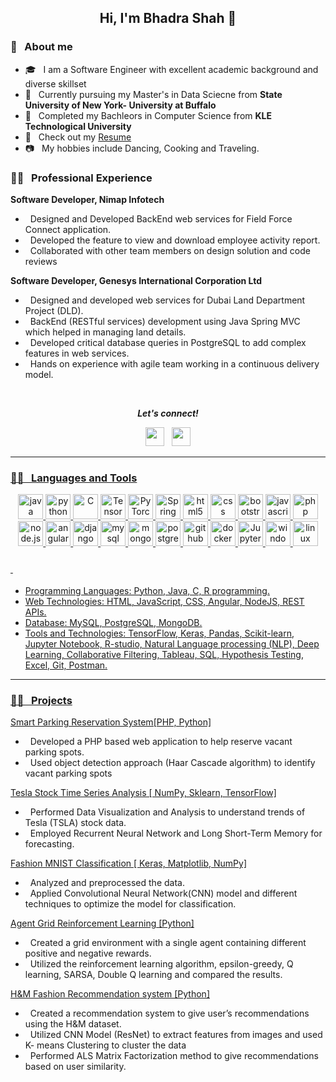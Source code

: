 <h2 align="center">Hi, I'm Bhadra Shah 👋</h2>

### 📖 &nbsp; About me
* 🎓 &nbsp; I am a Software Engineer with excellent academic background and diverse skillset
* 🏢  &nbsp; Currently pursuing my Master's in Data Sciecne from  **State University of New York- University at Buffalo**
* 🏢  &nbsp; Completed my Bachleors in Computer Science from **KLE Technological University**
* 📄 &nbsp; Check out my [Resume](./Bhadra_Shah_Resume.pdf)
* 📷 &nbsp; My hobbies include Dancing, Cooking and Traveling.

### 👨‍💻 &nbsp; Professional Experience

**Software Developer, Nimap Infotech** 
*  &nbsp; Designed and Developed BackEnd web services for Field Force Connect application.
*  &nbsp; Developed the feature to view and download employee activity report.
*  &nbsp; Collaborated with other team members on design solution and code reviews

**Software Developer, Genesys International Corporation Ltd**
*  &nbsp; Designed and developed web services for Dubai Land Department Project (DLD).
*  &nbsp; BackEnd (RESTful services) development using Java Spring MVC which helped in managing land details.
*  &nbsp; Developed critical database queries in PostgreSQL to add complex features in web services.
*  &nbsp; Hands on experience with agile team working in a continuous delivery model.

<br />

<p align="center">
<b><i>Let's connect! </i></b>  

<p align='center'>
<a href="https://www.linkedin.com/in/bhadra-shah/"><img height="30" src="https://img.shields.io/badge/linkedin-blue.svg?&style=for-the-badge&logo=linkedin&logoColor=white""></a>&nbsp;&nbsp;
<a href="mailto:bhadrash@buffalo.edu"><img height="30" src="https://img.shields.io/badge/gmail-c14438?&style=for-the-badge&logo=gmail&logoColor=white">
  

</p>
</p>

---
### 👨‍💻 &nbsp; Languages and Tools

<p align="center">
  <img src="https://www.vectorlogo.zone/logos/java/java-icon.svg" alt="java" width="40" height="40" title="Java" />
  <img src="https://www.vectorlogo.zone/logos/python/python-icon.svg" alt="python" width="40" height="40" title="Python" />
  <img src="https://cdn.iconscout.com/icon/free/png-512/c-programming-569564.png" alt="C" width="40" height="40" title="C"/>
  
 
  <img src="https://www.vectorlogo.zone/logos/tensorflow/tensorflow-icon.svg" alt="TensorFlow" width="40" height="40" title="Tensorflow" />
  <img src="https://www.vectorlogo.zone/logos/pytorch/pytorch-icon.svg" alt="PyTorch" width="40" height="40" title="Pytorch" />
 
  
  <img src="https://www.vectorlogo.zone/logos/springio/springio-icon.svg" alt="Spring" width="40" height="40" title="Spring" />
  
  
  
  
  <img src="https://www.vectorlogo.zone/logos/w3_html5/w3_html5-icon.svg" alt="html5" width="40" height="40" title="HTML5" />
  <img src="https://www.pngitem.com/pimgs/m/198-1985012_transparent-css3-logo-png-css-logo-transparent-background.png" alt="css" width="40" height="40" title="CSS3" />
  <img src="https://www.vectorlogo.zone/logos/getbootstrap/getbootstrap-icon.svg" alt="bootstrap" width="40" height="40" title="Bootstrap"/>
  <img src="https://www.vectorlogo.zone/logos/javascript/javascript-icon.svg" alt="javascript" width="40" height="40" title="Javascript" />
  <img src="https://www.vectorlogo.zone/logos/php/php-icon.svg" alt="php" width="40" height="40" title="PHP"/>
  <img src="https://www.vectorlogo.zone/logos/nodejs/nodejs-icon.svg" alt="node.js" width="40" height="40" title="Node.JS" />
  <img src="https://www.vectorlogo.zone/logos/angular/angular-icon.svg" alt="angular" width="40" height="40" title="Angular" />
  <img src="https://www.vectorlogo.zone/logos/djangoproject/djangoproject-icon.svg" alt="django" width="40" height="40" title="Django" />
 
 <img src="https://www.vectorlogo.zone/logos/mysql/mysql-icon.svg" alt="mysql" width="40" height="40" title="MySQL" />
  <img src="https://www.vectorlogo.zone/logos/mongodb/mongodb-icon.svg" alt="mongodb" width="40" height="40" title="MongoDB" />
  <img src="https://www.vectorlogo.zone/logos/postgresql/postgresql-icon.svg" alt="postgresql" width="40" height="40" title="postgresql" />

  <img src="https://www.vectorlogo.zone/logos/github/github-icon.svg" alt="github" width="40" height="40" title="GitHub" />
  <img src="https://www.vectorlogo.zone/logos/docker/docker-icon.svg" alt="docker" width="40" height="40" title="Docker" />
  

<img src="https://www.vectorlogo.zone/logos/jupyter/jupyter-ar21.svg" alt="JupyterNotebook" width="40" height="40" title="JupyterNotebook" />  
  <img src="https://icons-for-free.com/iconfiles/png/512/desktop+microsoft+os+screen+technology+windows+icon-1320192780138264654.png" alt="windows" width="40" height="40" title="Windows OS" />
  <img src="https://www.vectorlogo.zone/logos/linux/linux-icon.svg" alt="linux" width="40" height="40" title="Linux OS" />
  
  ### &nbsp; 
 * Programming Languages: Python, Java, C, R programming.
* Web Technologies: HTML, JavaScript, CSS, Angular, NodeJS, REST APIs.
* Database: MySQL, PostgreSQL, MongoDB.
* Tools and Technologies: TensorFlow, Keras, Pandas, Scikit-learn, Jupyter Notebook, R-studio, Natural Language processing
(NLP), Deep Learning, Collaborative Filtering, Tableau, SQL, Hypothesis Testing, Excel, Git, Postman.

</p>
  



---
  
### 👨‍💻 &nbsp; Projects
  
<a href="https://github.com/BhadraKShah/Projects/blob/main/Smart%20Parking%20System.pdf">Smart Parking Reservation System[PHP, Python]</a>
  

  
  

*  &nbsp;  Developed a PHP based web application to help reserve vacant parking spots.
*  &nbsp; Used object detection approach (Haar Cascade algorithm) to identify vacant parking spots
  

<a href="https://github.com/BhadraKShah/Projects/blob/main/Tesla%20Stock%20Price%20.ipynb">Tesla Stock Time Series Analysis [ NumPy, Sklearn, TensorFlow]</a>
*  &nbsp; Performed Data Visualization and Analysis to understand trends of Tesla (TSLA) stock data. 
*  &nbsp; Employed Recurrent Neural Network and Long Short-Term Memory for forecasting.
  

<a href="https://github.com/BhadraKShah/Projects/blob/main/CNN.ipynb">Fashion MNIST Classification [ Keras, Matplotlib, NumPy]</a>
*  &nbsp; Analyzed and preprocessed the data.
*  &nbsp; Applied Convolutional Neural Network(CNN) model and different techniques to optimize the model for classification.
  

<a href="https://github.com/BhadraKShah/Projects/blob/main/Single%20agent%20reinforcement%20learning.ipynb">Agent Grid Reinforcement Learning [Python]</a>
*  &nbsp; Created a grid environment with a single agent containing different positive and negative rewards.
*  &nbsp; Utilized the reinforcement learning algorithm, epsilon-greedy, Q learning, SARSA, Double Q learning
and compared the results.
  

<a href="https://github.com/BhadraKShah/Projects/blob/main/CNN.ipynb">H&M Fashion Recommendation system [Python]</a>
*  &nbsp; Created a recommendation system to give user’s recommendations using the H&M dataset.
*  &nbsp; Utilized CNN Model (ResNet) to extract features from images and used K- means Clustering to cluster the data
*  &nbsp; Performed ALS Matrix Factorization method to give recommendations based on user similarity.

